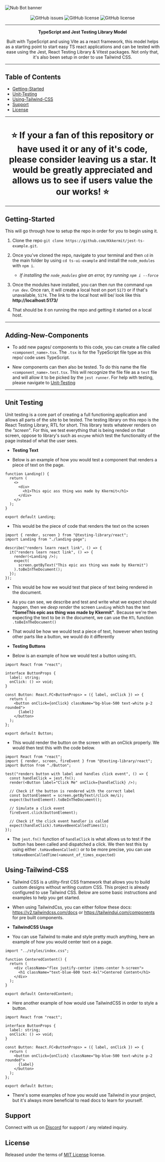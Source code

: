 <img align="center" alt="Nub Bot banner" src="https://i.postimg.cc/QCfKdk7C/ts-ui-img.png">

<p align="center">
<img align="center" alt="GitHub issues" src="https://img.shields.io/github/issues/Kkkermit/jest-ts-example?style=for-the-badge"> 
<img align="center" alt="GitHub license" src="https://img.shields.io/github/stars/Kkkermit/jest-ts-example?style=for-the-badge">
<img align="center" alt="GitHub license" src="https://img.shields.io/github/forks/Kkkermit/jest-ts-example?style=for-the-badge">
</p>

<hr>

<p align="center"><strong>
TypeScript and Jest Testing Library Model
</strong></p>

<p align="center">
Built with TypeScript and using Vite as a react framework, this model helps as a starting point to start easy TS react applications and can be tested with ease using the Jest, React Testing Library & Vitest packages. Not only that, it's also been setup in order to use Tailwind CSS. 
</p>

<hr>

## Table of Contents

- [Getting-Started](#getting-started)
- [Unit-Testing](#unit-testing)
- [Using-Tailwind-CSS](#using-tailwind-css)
- [Support](#support)
- [License](#license)

<hr>

<h1 align="center"><strong>
⭐ If your a fan of this repository or have used it or any of it's code, please consider leaving us a star. It would be greatly appreciated and allows us to see if users value the our works! ⭐
</strong></h1>

<hr>

## Getting-Started

This will go through how to setup the repo in order for you to begin using it.

1.  Clone the repo `git clone https://github.com/Kkkermit/jest-ts-example.git`.
2.  Once you've cloned the repo, navigate to your terminal and then `cd` in the main folder by using `cd ts-ui-example` and install the `node_modules` with `npm i`.

    - _If installing the `node_modules` give an error, try running `npm i --force`_

3.  Once the modules have installed, you can then run the command `npm run dev`. Once ran, it will create a local host on port `5173` or if that's unavailable, `5174`. The link to the local host will be/ look like this **http://localhost:5173/**
4.  That should be it on running the repo and getting it started on a local host.

<hr>

## Adding-New-Components

- To add new pages/ components to this code, you can create a file called `<component_name>.tsx`. The `.tsx` is for the TypeScript file type as this repo/ code uses TypeScript.

- New components can then also be tested. To do this name the file `<component_name>.test.tsx`. This will recognize the file file as a `test` file and will allow it to be picked by the `jest runner`. For help with testing, please navigate to [Unit-Testing](#Unit-Testing)

<hr>

## Unit Testing

Unit testing is a core part of creating a full functioning application and allows all parts of the site to be tested. The testing library on this repo is the React Testing Library, RTL for short. This library tests whatever renders on the _"screen"_. For this, we test everything that is being rended on that screen, oppose to library's such as `enzyme` which test the functionality of the page instead of what the user sees.

- **Testing Text**

- Below is an example of how you would test a component that renders a piece of text on the page.

```tsx
function Landing() {
  return (
    <>
      <div>
        <h1>This epic ass thing was made by Kkermit</h1>
      </div>
    </>
  );
}

export default Landing;
```

- This would be the piece of code that renders the text on the screen

```tsx
import { render, screen } from "@testing-library/react";
import Landing from "./landing-page";

describe("renders learn react link", () => {
  it("renders learn react link", () => {
    render(<Landing />);
    expect(
      screen.getByText("This epic ass thing was made by Kkermit")
    ).toBeInTheDocument();
  });
});
```

- This would be how we would test that piece of text being rendered in the document.
- As you can see, we describe and test and write what we expect should happen, then we _deep render_ the screen `Landing` which has the text **"SomeThis epic ass thing was made by Kkermit"**. Because we're then expecting the text to be in the document, we can use the `RTL` function `.toBeInTheDocument()`
- That would be how we would test a piece of text, however when testing other parts like a button, we would do it differently

- **Testing Buttons**

- Below is an example of how we would test a button using `RTL`

```tsx
import React from "react";

interface ButtonProps {
  label: string;
  onClick: () => void;
}

const Button: React.FC<ButtonProps> = ({ label, onClick }) => {
  return (
    <button onClick={onClick} className="bg-blue-500 text-white p-2 rounded">
      {label}
    </button>
  );
};

export default Button;
```

- This would render the button on the screen with an onClick properly. We would then test this with the code below.

```tsx
import React from "react";
import { render, screen, fireEvent } from "@testing-library/react";
import Button from "./Button";

test("renders button with label and handles click event", () => {
  const handleClick = jest.fn();
  render(<Button label="Click Me" onClick={handleClick} />);

  // Check if the button is rendered with the correct label
  const buttonElement = screen.getByText(/click me/i);
  expect(buttonElement).toBeInTheDocument();

  // Simulate a click event
  fireEvent.click(buttonElement);

  // Check if the click event handler is called
  expect(handleClick).toHaveBeenCalledTimes(1);
});
```

- The `jest.fn()` function of `handleClick` is what allows us to test if the button has been called and dispatched a click. We then test this by using either `.toHaveBeenCalled()` or to be more precise, you can use `toHaveBeenCalledTime(<amount_of_times_expected)`

## Using-Tailwind-CSS

- Tailwind CSS is a utility-first CSS framework that allows you to build custom designs without writing custom CSS. This project is already configured to use Tailwind CSS. Below are some basic instructions and examples to help you get started.
- When using TailwindCss, you can either follow these docs: https://v2.tailwindcss.com/docs or https://tailwindui.com/components for pre built components.

- **TailwindCSS Usage**

- You can use Tailwind to make and style pretty much anything, here an example of how you would center text on a page.

```tsx
import "../styles/index.css";

function CenteredContent() {
  return (
    <div className="flex justify-center items-center h-screen">
      <h1 className="text-blue-600 text-4xl">Centered Content</h1>
    </div>
  );
}

export default CenteredContent;
```

- Here another example of how would use TailwindCSS in order to style a button.

```tsx
import React from "react";

interface ButtonProps {
  label: string;
  onClick: () => void;
}

const Button: React.FC<ButtonProps> = ({ label, onClick }) => {
  return (
    <button onClick={onClick} className="bg-blue-500 text-white p-2 rounded">
      {label}
    </button>
  );
};

export default Button;
```

- There's some examples of how you would use Tailwind in your project, but it's always more beneficial to read docs to learn for yourself.

## Support

Connect with us on [Discord](https://discord.gg/xcMVwAVjSD) for support / any related inquiry.

## License

Released under the terms of [MIT License](https://github.com/Kkkermit/Testify/blob/main/LICENSE) license.
